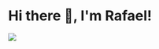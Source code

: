 Hi there 👋, I'm Rafael!
========================
<!--
Ph.D. Candidate in Computer Science
-----------------------------------

- 🔭 I was born in São João da Boa Vista - SP, Brazil, in 1987. Received the B. Sc . degree in Computer Science from the São Paulo State University - UNESP, Rio Claro - SP, in 2008. Got the M. Sc . degree in Applied Computing at the University of São Paulo, Brazil, in 2018 and now I am a Ph.D. candidate in the same university. I have experience in software development and project management. And my current research interests include Machine Learning, Complex Networks and Computational Neuroscience.


<b>My GitHub Stats</b>

<a href="https://github.com/anuraghazra/github-readme-stats">
  <img align="center" src="https://github-readme-stats.vercel.app/api?username=rafaeldr&show_icons=true&hide=&count_private=true&title_color=3382ed&text_color=ffffff&icon_color=3382ed&bg_color=171717&hide_border=true&show_icons=true" alt="rafaeldr's GitHub stats" />
</a>

<a href="https://github.com/anuraghazra/github-readme-stats">
  <img align="center" src="https://github-readme-streak-stats.herokuapp.com/?user=rafaeldr&stroke=ffffff&background=171717&ring=3382ed&fire=3382ed&currStreakNum=ffffff&currStreakLabel=3382ed&sideNums=ffffff&sideLabels=ffffff&dates=ffffff&hide_border=true" />
</a>

<br/>
<br/>

<a href="https://github.com/anuraghazra/github-readme-stats"><img src="https://activity-graph.herokuapp.com/graph?username=rafaeldr&bg_color=171717&color=ffffff&line=3382ed&point=ffffff&area_color=171717&area=true&hide_border=true&custom_title=GitHub%20Commits%20Graph" alt="GitHub Commits Graph" /></a>
-->
<a href="https://github.com/anuraghazra/github-readme-stats" align="left"><img src="https://github-readme-stats.vercel.app/api/top-langs/?username=rafaeldr&layout=compact&title_color=3382ed&text_color=ffffff&icon_color=3382ed&bg_color=171717&hide_border=true&locale=en&langs_count=10" /></a>

<!--
**rafaeldr/rafaeldr** is a ✨ _special_ ✨ repository because its `README.md` (this file) appears on your GitHub profile.

Here are some ideas to get you started:

- 🔭 I’m currently working on ...
- 🌱 I’m currently learning ...
- 👯 I’m looking to collaborate on ...
- 🤔 I’m looking for help with ...
- 💬 Ask me about ...
- 📫 How to reach me: ...
- 😄 Pronouns: ...
- ⚡ Fun fact: ...
-->
